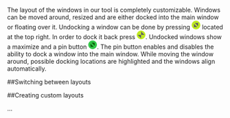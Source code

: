 The layout of the windows in our tool is completely customizable. Windows can be moved around, resized and are either docked into the main window or floating over it. Undocking a window can be done by pressing ![Undock](../neuromoreStudio/Images/UI/DockUndockHover.png) located at the top right. In order to dock it back press ![Dock](../neuromoreStudio/Images/UI/DockDockHover.png). Undocked windows show a maximize  and a pin button ![Maximize](../neuromoreStudio/Images/UI/DockMaximizeHover.png). The pin button enables and disables the ability to dock a window into the main window. While moving the window around, possible docking locations are highlighted and the windows align automatically.

##Switching between layouts

##Creating custom layouts

...